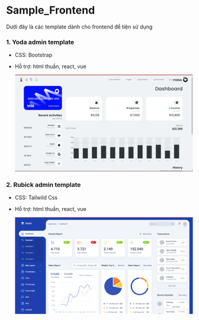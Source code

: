 # Sample_Frontend
Dưới đây là các template dành cho frontend để tiện sử dụng

### 1. Yoda admin template
- CSS: Bootstrap
- Hỗ trợ: html thuần, react, vue

  ![Trang chủ yoda admin](./images/yoda-admin-template.png)
### 2. Rubick admin template
- CSS: Tailwild Css
- Hỗ trợ: html thuần, react, vue

  ![Trang chủ yoda admin](./images/rubick-admin-template.png)
